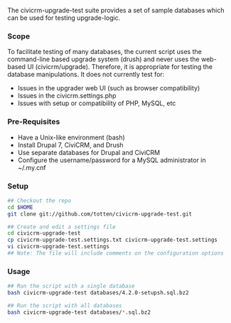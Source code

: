 The civicrm-upgrade-test suite provides a set of sample databases which can
be used for testing upgrade-logic.

### Scope

To facilitate testing of many databases, the current script uses the
command-line based upgrade system (drush) and never uses the web-based UI
(civicrm/upgrade).  Therefore, it is appropriate for testing the database
manipulations. It does not currently test for:

 * Issues in the upgrader web UI (such as browser compatibility)
 * Issues in the civicrm.settings.php
 * Issues with setup or compatibility of PHP, MySQL, etc

### Pre-Requisites

 * Have a Unix-like environment (bash)
 * Install Drupal 7, CiviCRM, and Drush
 * Use separate databases for Drupal and CiviCRM
 * Configure the username/password for a MySQL administrator in  ~/.my.cnf 

### Setup

```bash
## Checkout the repo
cd $HOME
git clone git://github.com/totten/civicrm-upgrade-test.git

## Create and edit a settings file
cd civicrm-upgrade-test
cp civicrm-upgrade-test.settings.txt civicrm-upgrade-test.settings
vi civicrm-upgrade-test.settings
## Note: The file will include comments on the configuration options
```

### Usage

```bash
## Run the script with a single database
bash civicrm-upgrade-test databases/4.2.0-setupsh.sql.bz2

## Run the script with all databases
bash civicrm-upgrade-test databases/*.sql.bz2
```
